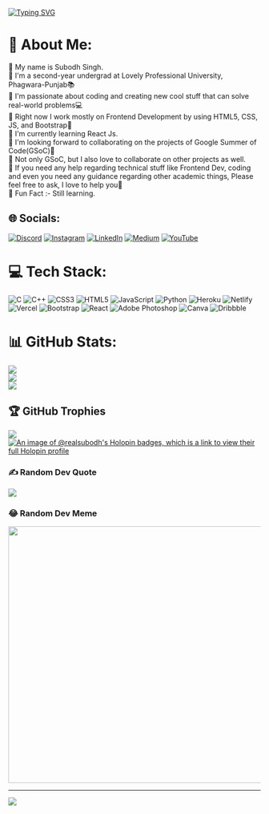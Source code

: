 [![Typing SVG](https://readme-typing-svg.demolab.com?font=Roboto+Slab&weight=500&size=30&duration=5011&pause=1000&color=8958F7&background=FFFFFF00&width=435&height=53&lines=Heyy!+Buddy%2C+How+are+you%3F%3F;Ohh%2C+by+the+way+I'm+SUBODH.;I'm+a+Frontend+Developer%F0%9F%98%80;And+Open+Source+Contributor%E2%9B%84%EF%B8%8F)](https://git.io/typing-svg)


# 💫 About Me:
📍 My name is Subodh Singh.<br>📍 I'm a second-year undergrad at Lovely Professional University, Phagwara-Punjab📚<br>📍 I'm passionate about coding and creating new cool stuff that can solve real-world problems💻<br>📍 Right now I work mostly on Frontend Development by using HTML5, CSS, JS, and Bootstrap📑<br>📍 I'm currently learning React Js.<br>📍 I'm looking forward to collaborating on the projects of Google Summer of Code(GSoC)🚀<br>📍 Not only GSoC, but I also love to collaborate on other projects as well.<br>📍 If you need any help regarding technical stuff like Frontend Dev, coding and even you need any guidance regarding other academic things, Please feel free to ask, I love to help you🤠<br>📍 Fun Fact :- Still learning.


## 🌐 Socials:
[![Discord](https://img.shields.io/badge/Discord-%237289DA.svg?logo=discord&logoColor=white)](htttps://discord.gg/https://discord.gg/S9fT3yc4) [![Instagram](https://img.shields.io/badge/Instagram-%23E4405F.svg?logo=Instagram&logoColor=white)](https://instagram.com/rea_lsubodh) [![LinkedIn](https://img.shields.io/badge/LinkedIn-%230077B5.svg?logo=linkedin&logoColor=white)](https://linkedin.com/in/subodh-singh-6b2a45217) [![Medium](https://img.shields.io/badge/Medium-12100E?logo=medium&logoColor=white)](https://medium.com/@subodhsingh3477) [![YouTube](https://img.shields.io/badge/YouTube-%23FF0000.svg?logo=YouTube&logoColor=white)](https://youtube.com/c/@realsubodh1) 

# 💻 Tech Stack:
![C](https://img.shields.io/badge/c-%2300599C.svg?style=flat&logo=c&logoColor=white) ![C++](https://img.shields.io/badge/c++-%2300599C.svg?style=flat&logo=c%2B%2B&logoColor=white) ![CSS3](https://img.shields.io/badge/css3-%231572B6.svg?style=flat&logo=css3&logoColor=white) ![HTML5](https://img.shields.io/badge/html5-%23E34F26.svg?style=flat&logo=html5&logoColor=white) ![JavaScript](https://img.shields.io/badge/javascript-%23323330.svg?style=flat&logo=javascript&logoColor=%23F7DF1E) ![Python](https://img.shields.io/badge/python-3670A0?style=flat&logo=python&logoColor=ffdd54) ![Heroku](https://img.shields.io/badge/heroku-%23430098.svg?style=flat&logo=heroku&logoColor=white) ![Netlify](https://img.shields.io/badge/netlify-%23000000.svg?style=flat&logo=netlify&logoColor=#00C7B7) ![Vercel](https://img.shields.io/badge/vercel-%23000000.svg?style=flat&logo=vercel&logoColor=white) ![Bootstrap](https://img.shields.io/badge/bootstrap-%23563D7C.svg?style=flat&logo=bootstrap&logoColor=white) ![React](https://img.shields.io/badge/react-%2320232a.svg?style=flat&logo=react&logoColor=%2361DAFB) ![Adobe Photoshop](https://img.shields.io/badge/adobephotoshop-%2331A8FF.svg?style=flat&logo=adobephotoshop&logoColor=white) ![Canva](https://img.shields.io/badge/Canva-%2300C4CC.svg?style=flat&logo=Canva&logoColor=white) ![Dribbble](https://img.shields.io/badge/Dribbble-EA4C89?style=flat&logo=dribbble&logoColor=white)
# 📊 GitHub Stats:
![](https://github-readme-stats.vercel.app/api?username=realsubodh&theme=dark&hide_border=false&include_all_commits=true&count_private=false)<br/>
![](https://github-readme-streak-stats.herokuapp.com/?user=realsubodh&theme=dark&hide_border=false)<br/>
![](https://github-readme-stats.vercel.app/api/top-langs/?username=realsubodh&theme=dark&hide_border=false&include_all_commits=true&count_private=false&layout=compact)

## 🏆 GitHub Trophies
![](https://github-profile-trophy.vercel.app/?username=realsubodh&theme=dark_dimmed&no-frame=false&no-bg=true&margin-w=4)
[![An image of @realsubodh's Holopin badges, which is a link to view their full Holopin profile](https://holopin.me/realsubodh)](https://holopin.io/@realsubodh)

### ✍️ Random Dev Quote
![](https://quotes-github-readme.vercel.app/api?type=horizontal&theme=gruvbox)

### 😂 Random Dev Meme
<img src="https://random-memer.herokuapp.com/" width="512px"/>

---
[![](https://visitcount.itsvg.in/api?id=realsubodh&icon=2&color=1)](https://visitcount.itsvg.in)


  
<!-- Proudly created with GPRM ( https://gprm.itsvg.in ) -->

<!---
realsubodh/realsubodh is a ✨ special ✨ repository because its `README.md` (this file) appears on your GitHub profile.
You can click the Preview link to take a look at your changes.
--->

